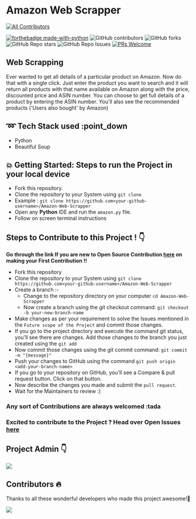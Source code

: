 # Amazon Web Scrapper
<!-- ALL-CONTRIBUTORS-BADGE:START - Do not remove or modify this section -->
[![All Contributors](https://img.shields.io/badge/all_contributors-2-orange.svg?style=flat-square)](#contributors-)
<!-- ALL-CONTRIBUTORS-BADGE:END -->

[![forthebadge made-with-python](http://ForTheBadge.com/images/badges/made-with-python.svg)](https://www.python.org/)
![GitHub contributors](https://img.shields.io/github/contributors-anon/abhichaudhri/Amazon-Web-Scrapper?style=social)
![GitHub forks](https://img.shields.io/github/forks/abhichaudhri/Amazon-Web-Scrapper?style=social)
![GitHub Repo stars](https://img.shields.io/github/stars/abhichaudhri/Amazon-Web-Scrapper?style=social)
![GitHub Repo Issues](https://img.shields.io/github/issues/abhichaudhri/Amazon-Web-Scrapper?style=social)
[![PRs Welcome](https://img.shields.io/badge/PRs-welcome-brightgreen.svg?style=flat-square)](http://makeapullrequest.com)

## Web Scrapping

Ever wanted to get all details of a particular product on Amazon. Now do that with a single click. Just enter the product you want to search and it will return all products with that name available on Amazon along with the price, discounted price and ASIN number. You can choose to get full details of a product by entering the ASIN number. You'll also see the recommended products ('Users also bought' by Amazon)

## :loop: Tech Stack used :point_down

- Python
- Beautiful Soup

## :boom: Getting Started: Steps to run the Project in your local device

- Fork this repository.
- Clone the repository to your System using `git clone`
- Example : `git clone https://github.com<your-github-username>/Amazon-Web-Scrapper`
- Open any **Python** IDE and run the `amazon.py` file.
- Follow on screen terminal instructions

## Steps to Contribute to this Project ! :point_down:

**Go through the link If you are new to Open Source Contribution [here](https://github.com/firstcontributions/first-contributions) on making your First Contribution !!**

- Fork this repository
- Clone the repository to your System using `git clone https://github.com<your-github-username>/Amazon-Web-Scrapper`
- Create a branch :-
  - Change to the repository directory on your computer `cd Amazon-Web-Scrapper`
  - Now create a branch using the git checkout command: `git checkout -b your-new-branch-name`
- Make changes as per your requirement to solve the Issues mentioned in the `Future scope of the Project` and commit those changes.
- If you go to the project directory and execute the command git status, you'll see there are changes. Add those changes to the branch you just created using the `git add`
- Now commit those changes using the git commit command: `git commit -m "{message}"`
- Push your changes to GitHub using the command `git push origin <add-your-branch-name>`
- If you go to your repository on GitHub, you'll see a Compare & pull request button. Click on that button.
- Now describe the changes you made and submit the `pull request`.
- Wait for the Maintainers to review :)

### Any sort of Contributions are always welcomed :tada

### Excited to contribute to the Project ? Head over Open Issues [here](https://github.com/abhichaudhri/Amazon-Web-Scrapper/issues)

## Project Admin :point_down:

<!-- If you click on the image it would take to your GitHub profile -->

[![](https://github.com/abhichaudhri.png?size=100)](https://github.com/abhichaudhri)

## Contributors :fire:

Thanks to all these wonderful developers who made this project awesome!:raised_hands:
<!-- If you click on the image it would take to your GitHub profile -->
<!-- ALL-CONTRIBUTORS-LIST:START - Do not remove or modify this section -->
<!-- prettier-ignore-start -->
<!-- markdownlint-disable -->

<a href="https://github.com/abhichaudhri/Amazon-Web-Scrapper/graphs/contributors">
  <img src="https://contrib.rocks/image?repo=AniketChaudhri/Amazon-Web-Scrapper" />
</a>

<!-- markdownlint-restore -->
<!-- prettier-ignore-end -->

